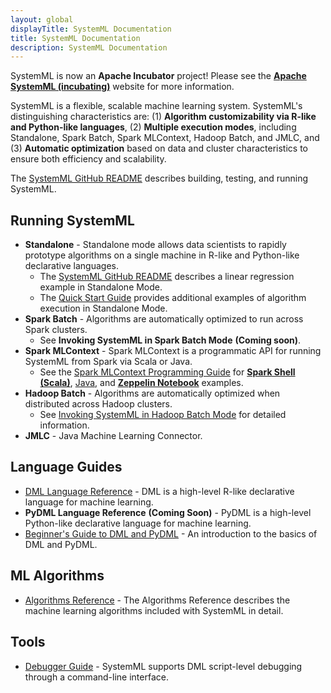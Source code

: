 ```yaml
---
layout: global
displayTitle: SystemML Documentation
title: SystemML Documentation
description: SystemML Documentation
---
```

<!--
{% comment %}
Licensed to the Apache Software Foundation (ASF) under one or more
contributor license agreements.  See the NOTICE file distributed with
this work for additional information regarding copyright ownership.
The ASF licenses this file to you under the Apache License, Version 2.0
(the "License"); you may not use this file except in compliance with
the License.  You may obtain a copy of the License at

http://www.apache.org/licenses/LICENSE-2.0

Unless required by applicable law or agreed to in writing, software
distributed under the License is distributed on an "AS IS" BASIS,
WITHOUT WARRANTIES OR CONDITIONS OF ANY KIND, either express or implied.
See the License for the specific language governing permissions and
limitations under the License.
{% endcomment %}
-->

SystemML is now an **Apache Incubator** project! Please see the [**Apache SystemML (incubating)**](http://systemml.apache.org/)
website for more information.

SystemML is a flexible, scalable machine learning system.
SystemML's distinguishing characteristics are:
  (1) **Algorithm customizability via R-like and Python-like languages**,
  (2) **Multiple execution modes**, including Standalone, Spark Batch, Spark MLContext, Hadoop Batch, and JMLC, and
  (3) **Automatic optimization** based on data and cluster characteristics to ensure both efficiency and scalability.

The [SystemML GitHub README](https://github.com/apache/incubator-systemml) describes
building, testing, and running SystemML.

## Running SystemML

* **Standalone** - Standalone mode allows data scientists to rapidly prototype algorithms on a single
machine in R-like and Python-like declarative languages.
  * The [SystemML GitHub README](https://github.com/apache/incubator-systemml) describes
  a linear regression example in Standalone Mode.
  * The [Quick Start Guide](quick-start-guide.html) provides additional examples of algorithm execution
  in Standalone Mode.
* **Spark Batch** - Algorithms are automatically optimized to run across Spark clusters.
  * See **Invoking SystemML in Spark Batch Mode** **(Coming soon)**.
* **Spark MLContext** - Spark MLContext is a programmatic API for running SystemML from Spark via Scala or Java.
  * See the [Spark MLContext Programming Guide](spark-mlcontext-programming-guide.html) for
  [**Spark Shell (Scala)**](spark-mlcontext-programming-guide.html#spark-shell-example),
  [Java](spark-mlcontext-programming-guide.html#java-example), and
  [**Zeppelin Notebook**](spark-mlcontext-programming-guide.html#zeppelin-notebook-example---linear-regression-algorithm)
  examples.
* **Hadoop Batch** - Algorithms are automatically optimized when distributed across Hadoop clusters.
  * See [Invoking SystemML in Hadoop Batch Mode](hadoop-batch-mode.html) for detailed information.
* **JMLC** - Java Machine Learning Connector.

## Language Guides

* [DML Language Reference](dml-language-reference.html) -
DML is a high-level R-like declarative language for machine learning.
* **PyDML Language Reference** **(Coming Soon)** -
PyDML is a high-level Python-like declarative language for machine learning.
* [Beginner's Guide to DML and PyDML](beginners-guide-to-dml-and-pydml.html) -
An introduction to the basics of DML and PyDML.

## ML Algorithms

* [Algorithms Reference](algorithms-reference.html) - The Algorithms Reference describes the
machine learning algorithms included with SystemML in detail.

## Tools

* [Debugger Guide](debugger-guide.html) - SystemML supports DML script-level debugging through a
command-line interface.
